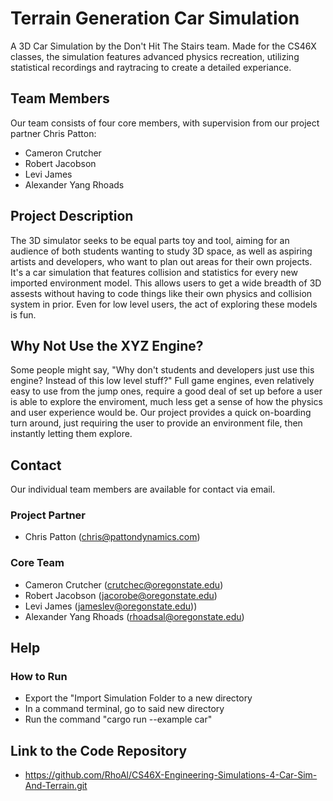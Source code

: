 # Terrain Generation Car Simulation
A 3D Car Simulation by the Don't Hit The Stairs team.
Made for the CS46X classes, the simulation features advanced physics recreation, utilizing statistical recordings and raytracing to create a detailed experiance.

## Team Members
Our team consists of four core members, with supervision from our project partner Chris Patton:
- Cameron Crutcher
- Robert Jacobson
- Levi James 
- Alexander Yang Rhoads

## Project Description
The 3D simulator seeks to be equal parts toy and tool, aiming for an audience of both students wanting to study 3D space, as well as aspiring artists and developers, who want to plan out areas for their own projects. It's a car simulation that features collision and statistics for every new imported environment model. This allows users to get a wide breadth of 3D assests without having to code things like their own physics and collision system in prior. Even for low level users, the act of exploring these models is fun. 

## Why Not Use the XYZ Engine?
Some people might say, "Why don't students and developers just use this engine? Instead of this low level stuff?" Full game engines, even relatively easy to use from the jump ones, require a good deal of set up before a user is able to explore the enviroment, much less get a sense of how the physics and user experience would be. Our project provides a quick on-boarding turn around, just requiring the user to provide an environment file, then instantly letting them explore.

## Contact
Our individual team members are available for contact via email.
### Project Partner 
- Chris Patton (chris@pattondynamics.com)
### Core Team
- Cameron Crutcher (crutchec@oregonstate.edu)
- Robert Jacobson (jacorobe@oregonstate.edu)
- Levi James (jameslev@oregonstate.edu))
- Alexander Yang Rhoads (rhoadsal@oregonstate.edu)

## Help
### How to Run
- Export the "Import Simulation Folder to a new directory
- In a command terminal, go to said new directory
- Run the command "cargo run --example car"
## Link to the Code Repository
- https://github.com/RhoAl/CS46X-Engineering-Simulations-4-Car-Sim-And-Terrain.git
